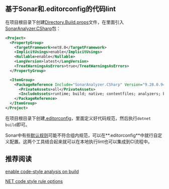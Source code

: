 ## 基于Sonar和.editorconfig的代码lint

在项目根目录下创建[Directory.Build.props](https://learn.microsoft.com/en-us/visualstudio/msbuild/customize-by-directory?view=vs-2022)文件，在里面引入[SonarAnalyzer.CSharp](https://www.nuget.org/packages/SonarAnalyzer.CSharp)包：

```xml
<Project>
  <PropertyGroup>
    <TargetFramework>net8.0</TargetFramework>
    <ImplicitUsings>enable</ImplicitUsings>
    <Nullable>enable</Nullable>
    <LangVersion>latest</LangVersion>
    <TreatWarningsAsErrors>true</TreatWarningsAsErrors>
  </PropertyGroup>

  <ItemGroup>
    <PackageReference Include="SonarAnalyzer.CSharp" Version="9.28.0.94264">
      <PrivateAssets>all</PrivateAssets>
      <IncludeAssets>runtime; build; native; contentfiles; analyzers; buildtransitive</IncludeAssets>
    </PackageReference>
  </ItemGroup>
</Project>
```

在项目根目录下创建[.editorconfig](https://learn.microsoft.com/en-us/visualstudio/ide/create-portable-custom-editor-options?view=vs-2022)，里面定义好代码规范，然后执行`dotnet build`即可。

Sonar中有些[默认规则](https://rules.sonarsource.com/csharp/)可能不符合组内规范，可以在**.editorconfig**中就行自定义配置。这两个工具结合起来就可以在本地执行lint也可以集成到CI流程中。



## 推荐阅读

[enable code-style analysis on build](https://learn.microsoft.com/en-us/dotnet/fundamentals/code-analysis/overview?tabs=net-8#enable-on-build)  

[NET code style rule options](https://learn.microsoft.com/en-us/dotnet/fundamentals/code-analysis/code-style-rule-options)
